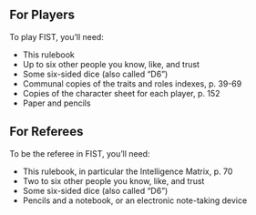 ## For Players
To play FIST, you’ll need:
- This rulebook
- Up to six other people you know, like, and trust
- Some six-sided dice (also called “D6”)
- Communal copies of the traits and roles indexes, p. 39-69
- Copies of the character sheet for each player, p. 152
- Paper and pencils

## For Referees
To be the referee in FIST, you’ll need:
- This rulebook, in particular the Intelligence Matrix, p. 70
- Two to six other people you know, like, and trust
- Some six-sided dice (also called “D6”)
- Pencils and a notebook, or an electronic note-taking device